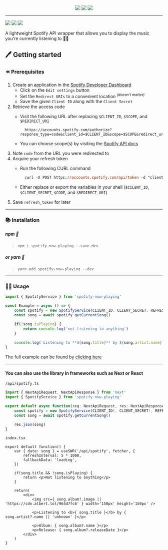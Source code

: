 <div align="center">  
    <img src="https://github.com/bigarmTomi/spotify-now-playing/blob/master/docs/spotify-1.png" />
    <img src="https://github.com/bigarmTomi/spotify-now-playing/blob/master/docs/spotify-2.png" />
    <img src="https://github.com/bigarmTomi/spotify-now-playing/blob/master/docs/spotify-3.png" />
</div>

---


![](https://img.shields.io/github/workflow/status/bigarmTomi/spotify-now-playing/CI)
![](https://img.shields.io/github/license/bigarmTomi/spotify-now-playing)
![](https://img.shields.io/github/package-json/v/bigarmTomi/spotify-now-playing)

A lightweight Spotify API wrapper that allows you to display the music you're currently listening to 🎸🎺

## 🖊 Getting started

### ⏪ Prerequisites

1. Create an application in the [Spotify Developer Dashboard](https://developer.spotify.com/dashboard/)
    - Click on the `Edit settings` button
    - Set the `Redirect URIs` to a convenient location <sup>_(doesn't matter)_</sup>
    - Save the given `Client ID` along with the `Client Secret`
2. Retrieve the access code
    - Visit the following URL after replacing `$CLIENT_ID`, `$SCOPE`, and `$REDIRECT_URI` 
    
        ```url
          https://accounts.spotify.com/authorize?response_type=code&client_id=$CLIENT_ID&scope=$SCOPE&redirect_uri=$REDIRECT_URI 
        ```
    - You can choose scope(s) by visiting the [Spotify API docs](https://developer.spotify.com/documentation/general/guides/authorization/scopes/)
3. Note `code` from the URL you were redirected to
4. Acquire your refresh token
    - Run the following CURL command
    
      ```ps
        curl -X POST https://accounts.spotify.com/api/token -d "client_id=$CLIENT_ID&client_secret=$CLIENT_SECRET&grant_type=authorization_code&code=$CODE&redirect_uri=$REDIRECT_URI"
      ```
    - Either replace or export the variables in your shell (`$CILENT_ID`, `$CLIENT_SECRET`, `$CODE`, and `$REDIRECT_URI`)
5. Save `refresh_token` for later 

---

### 📚 Installation

##### npm 🐻

> `npm i spotify-now-playing --save-dev`

##### or yarn 🧶

> `yarn add spotify-now-playing --dev`

---

### 👨‍💻 Usage

```ts
import { SpotifyService } from 'spotify-now-playing'

const Example = async () => {
    const spotify = new SpotifyService(CLIENT_ID, CLIENT_SECRET, REFRESH_TOKEN)
    const song = await spotify.getCurrentSong()

    if(!song.isPlaying) {
        return console.log('not listening to anything')
    }
    
    console.log(`Listening to **${song.title}** by ${song.artist.name}`)
}
```
The full example can be found by [clicking here](https://github.com/bigarmTomi/spotify-now-playing/tree/master/example)

---

#### You can also use the library in frameworks such as Next or React 

`/api/spotify.ts`
```ts
import { NextApiRequest, NextApiResponse } from 'next'
import { SpotifyService } from 'spotify-now-playing'

export default async function(req: NextApiRequest, res: NextApiResponse) {
    const spotify = new SpotifyService(CLIENT_ID!, CLIENT_SECRET!, REFRESH_TOKEN!)
    const song = await spotify.getCurrentSong()

    res.json(song)
}
```

`index.tsx`
```tsx
export default function() {
    var { data: song } = useSWR('/api/spotify', fetcher, {
        refreshInterval: 5 * 1000,
        fallbackData: 'loading',
    })

    if(song.title && !song.isPlaying) {
        return <p>Not listening to anything</p>
    }

    return(
        <div>
            <img src={ song.album?.image || 'https://cdn.albert.lol/964d7fc6' } width='150px' height='150px' />
            
            <p>Listening to <b>{ song.title }</b> by { song.artist?.name || 'unknown' }</p>

            <p>Album: { song.album?.name }</p>
            <p>Release: { song.album?.releaseDate }</p>
        </div>
    )
}
```
